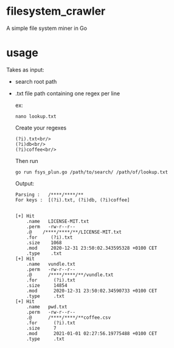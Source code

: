 # filesystem_crawler
A simple file system miner in Go


# usage

Takes as input:
  - search root path
  - .txt file path containing one regex per line
  
      ex:<br/>
      
        nano lookup.txt
      Create your regexes <br/>
      
        (?i).txt<br/>
        (?i)db<br/>
        (?i)coffee<br/>

      Then run <br/>

        go run fsys_plun.go /path/to/search/ /path/of/lookup.txt
        
  
      Output:
      
        Parsing :	/****/****/**
        For keys :	[(?i).txt, (?i)db, (?i)coffee]


        [+] Hit
            .name 	LICENSE-MIT.txt
            .perm 	-rw-r--r--
            .@	  /****/****/**/LICENSE-MIT.txt
            .for 	 (?i).txt
            .size	 1068
            .mod 	 2020-12-31 23:50:02.343595328 +0100 CET
            .type	 .txt
        [+] Hit
            .name 	vundle.txt
            .perm 	-rw-r--r--
            .@	    /****/****/**/vundle.txt
            .for 	  (?i).txt
            .size	  14854
            .mod 	  2020-12-31 23:50:02.34590733 +0100 CET
            .type	  .txt
        [+] Hit
            .name 	pwd.txt
            .perm 	-rw-r--r--
            .@	    /****/****/**coffee.csv
            .for 	  (?i).txt
            .size	  7
            .mod 	  2021-01-01 02:27:56.19775488 +0100 CET
            .type	  .txt

